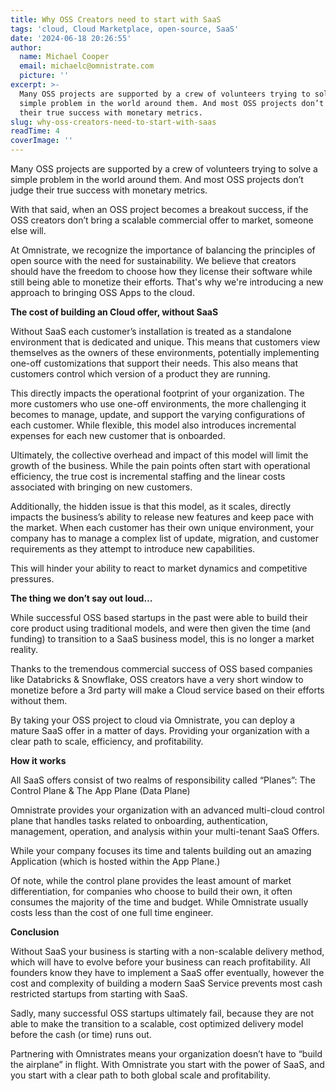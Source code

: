 ```yaml
---
title: Why OSS Creators need to start with SaaS
tags: 'cloud, Cloud Marketplace, open-source, SaaS'
date: '2024-06-18 20:26:55'
author:
  name: Michael Cooper
  email: michaelc@omnistrate.com
  picture: ''
excerpt: >-
  Many OSS projects are supported by a crew of volunteers trying to solve a
  simple problem in the world around them. And most OSS projects don’t judge
  their true success with monetary metrics.
slug: why-oss-creators-need-to-start-with-saas
readTime: 4
coverImage: ''
---
```


Many OSS projects are supported by a crew of volunteers trying to solve a simple problem in the world around them.  And most OSS projects don’t judge their true success with monetary metrics.

With that said, when an OSS project becomes a breakout success, if the OSS creators don’t bring a scalable commercial offer to market, someone else will.

At Omnistrate, we recognize the importance of balancing the principles of open source with the need for sustainability. We believe that creators should have the freedom to choose how they license their software while still being able to monetize their efforts. That's why we're introducing a new approach to bringing OSS Apps to the cloud.

**The cost of building an Cloud offer, without SaaS**

Without SaaS each customer’s installation is treated as a standalone environment that is dedicated and unique. This means that customers view themselves as the owners of these environments, potentially implementing one-off customizations that support their needs.  This also means that customers control which version of a product they are running. 

This directly impacts the operational footprint of your organization. The more customers who use one-off environments, the more challenging it becomes to manage, update, and support the varying configurations of each customer.  While flexible, this model also introduces incremental expenses for each new customer that is onboarded.  

Ultimately, the collective overhead and impact of this model will limit the growth of the business.  While the pain points often start with operational efficiency, the true cost is incremental staffing and the linear costs associated with bringing on new customers.

Additionally, the hidden issue is that this model, as it scales, directly impacts the business’s ability to release new features and keep pace with the market. When each customer has their own unique environment, your company has to manage a complex list of update, migration, and customer requirements as they attempt to introduce new capabilities.

This will hinder your ability to react to market dynamics and competitive pressures.

**The thing we don’t say out loud…**

While successful OSS based startups in the past were able to build their core product using traditional models, and were then given the time (and funding) to transition to a  SaaS business model, this is no longer a market reality.

Thanks to the tremendous commercial success of OSS based companies like Databricks & Snowflake, OSS creators have a very short window to monetize before a 3rd party will make a Cloud service based on their efforts without them.

By taking your OSS project to cloud via Omnistrate, you can deploy a mature SaaS offer in a matter of days.  Providing your organization with a clear path to scale, efficiency, and profitability.

**How it works**
	
All SaaS offers consist of two realms of responsibility called “Planes”:  The Control Plane & The App Plane (Data Plane)

Omnistrate provides your organization with an advanced multi-cloud control plane that handles tasks related to onboarding, authentication, management, operation, and analysis within your multi-tenant SaaS Offers.

While your company focuses its time and talents building out an amazing Application (which is hosted within the App Plane.)

Of note, while the control plane provides the least amount of market differentiation, for companies who choose to build their own, it often consumes the majority of the time and budget.  While Omnistrate usually costs less than the cost of one full time engineer.

**Conclusion**

Without SaaS your business is starting with a non-scalable delivery method, which will have to evolve before your business can reach profitability.  All founders know they have to implement a SaaS offer eventually, however the cost and complexity of building a modern SaaS Service prevents most cash restricted startups from starting with SaaS.

Sadly, many successful OSS startups ultimately fail, because they are not able to make the transition to a scalable, cost optimized delivery model before the cash (or time) runs out.

Partnering with Omnistrates means your organization doesn’t have to “build the airplane” in flight.  With Omnistrate you start with the power of SaaS, and you start with a clear path to both global scale and profitability.

